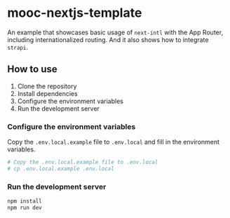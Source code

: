 # mooc-nextjs-template

An example that showcases basic usage of `next-intl` with the App Router, including internationalized routing. And it also shows how to integrate `strapi`.

## How to use

1. Clone the repository
2. Install dependencies
3. Configure the environment variables
4. Run the development server

### Configure the environment variables

Copy the `.env.local.example` file to `.env.local` and fill in the environment variables.

```bash
# Copy the .env.local.example file to .env.local
# cp .env.local.example .env.local
```

### Run the development server

```bash
npm install
npm run dev
```
